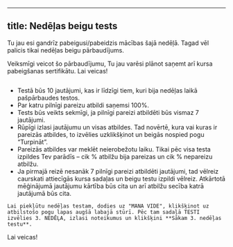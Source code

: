 
---
title: Nedēļas beigu tests 
---

<!--
```attention-recommendation {label: "Tērzētava"}
[SARUNU VIETNE](https://3-ned-sarunas.netlify.app/)
```
-->

Tu jau esi gandrīz pabeigusi/pabeidzis mācības šajā nedēļā. Tagad vēl palicis tikai nedēļas beigu pārbaudījums.

Veiksmīgi veicot šo pārbaudījumu, Tu jau varēsi plānot saņemt arī kursa pabeigšanas sertifikātu. Lai veicas!

```attention-note {label: "Informācija par testu"}
```
- Testā būs 10 jautājumi, kas ir līdzīgi tiem, kuri bija nedēļas laikā pašpārbaudes testos.  
- Par katru pilnīgi pareizu atbildi saņemsi 100%.  
- Tests būs veikts sekmīgi, ja pilnīgi pareizi atbildēti būs vismaz 7 jautājumi.    
- Rūpīgi izlasi jautājumu un visas atbildes. Tad novērtē, kura vai kuras ir pareizās atbildes, to izvēlies uzklikšķinot un beigās nospied pogu “Turpināt”.  
- Pareizās atbildes var meklēt neierobežotu laiku. Tikai pēc visa testa izpildes Tev parādīs – cik % atbilžu bija pareizas un cik % nepareizu atbilžu.  
- Ja pirmajā reizē nesanāk 7 pilnīgi pareizi atbildēti jautājumi, tad vēlreiz caurskati attiecīgās kursa sadaļas un beigu testu izpildi vēlreiz. Atkārtotā mēģinājumā jautājumu kārtība būs cita un arī atbilžu secība katrā jautājumā būs cita.  

```attention-recommendation {label: ""}
Lai piekļūtu nedēļas testam, dodies uz "MANA VIDE", klikšķinot uz atbilstošo pogu lapas augšā labajā stūrī. Pēc tam sadaļā TESTI izvēlies 3. NEDĒĻA, izlasi noteikumus un klikšķini **Sākam 3. nedēļas testu**.
```

Lai veicas! 
